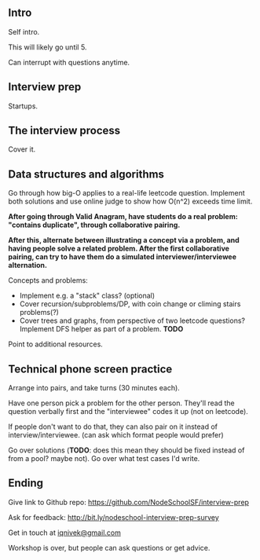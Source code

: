 ## Intro

Self intro.

This will likely go until 5.

Can interrupt with questions anytime.

## Interview prep

Startups.


## The interview process

Cover it.


## Data structures and algorithms

Go through how big-O applies to a real-life leetcode question. Implement both solutions and use online judge to show how O(n^2) exceeds time limit.

**After going through Valid Anagram, have students do a real problem: "contains duplicate", through collaborative pairing.**

**After this, alternate between illustrating a concept via a problem, and having people solve a related problem. After the first collaborative pairing, can try to have them do a simulated interviewer/interviewee alternation.**

Concepts and problems:

* Implement e.g. a "stack" class? (optional)
* Cover recursion/subproblems/DP, with coin change or climing stairs problems(?)
* Cover trees and graphs, from perspective of two leetcode questions? Implement DFS helper as part of a problem. **TODO**

Point to additional resources.


## Technical phone screen practice

Arrange into pairs, and take turns (30 minutes each).

Have one person pick a problem for the other person. They'll read the question verbally first and the "interviewee" codes it up (not on leetcode).

If people don't want to do that, they can also pair on it instead of interview/interviewee. (can ask which format people would prefer)

Go over solutions (**TODO**: does this mean they should be fixed instead of from a pool? maybe not). Go over what test cases I'd write.

## Ending

Give link to Github repo: https://github.com/NodeSchoolSF/interview-prep

Ask for feedback: http://bit.ly/nodeschool-interview-prep-survey

Get in touch at iqnivek@gmail.com

Workshop is over, but people can ask questions or get advice.
